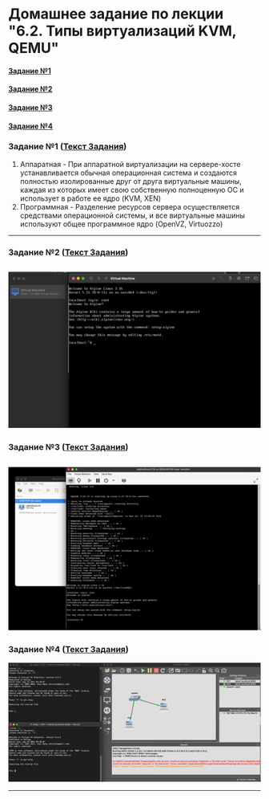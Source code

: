 # Домашнее задание по лекции "6.2. Типы виртуализаций KVM, QEMU"

#### [Задание №1](#задание-1-текст-задания)
#### [Задание №2](#задание-2-текст-задания)
#### [Задание №3](#задание-3-текст-задания)
#### [Задание №4](#задание-4-текст-задания)

### Задание №1 ([Текст Задания](https://github.com/netology-code/sdvps-homeworks/blob/main/6-02.md#%D0%B7%D0%B0%D0%B4%D0%B0%D0%BD%D0%B8%D0%B5-1))
1. Аппаратная - При аппаратной виртуализации на сервере-хосте устанавливается обычная операционная система и создаются 
полностью изолированные друг от друга виртуальные машины, каждая из которых имеет свою собственную полноценную ОС и 
использует в работе ее ядро (KVM, XEN)
2. Программная - Разделение ресурсов сервера осуществляется средствами операционной системы, и все виртуальные машины 
используют общее программное ядро (OpenVZ, Virtuozzo)
---

### Задание №2 ([Текст Задания](https://github.com/netology-code/sdvps-homeworks/blob/main/6-02.md#%D0%B7%D0%B0%D0%B4%D0%B0%D0%BD%D0%B8%D0%B5-2))
![](assets/images/hw-30/hw-30-2.png)
---

### Задание №3 ([Текст Задания](https://github.com/netology-code/sdvps-homeworks/blob/main/6-02.md#%D0%B7%D0%B0%D0%B4%D0%B0%D0%BD%D0%B8%D0%B5-3))
![](assets/images/hw-30/hw-30-3.png)
---

### Задание №4 ([Текст Задания](https://github.com/netology-code/sdvps-homeworks/blob/main/6-02.md#%D0%B7%D0%B0%D0%B4%D0%B0%D0%BD%D0%B8%D0%B5-4))
![](assets/images/hw-30/hw-30-4.png)

---
